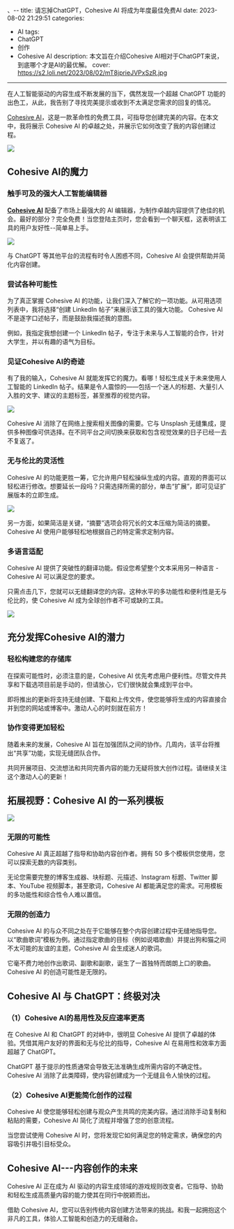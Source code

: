 、--
title: 请忘掉ChatGPT，Cohesive AI 将成为年度最佳免费AI
date: 2023-08-02 21:29:51
categories:
  - AI
tags:
  - ChatGPT
  - 创作
  - Cohesive AI
description: 本文旨在介绍Cohesive AI相对于ChatGPT来说，到底哪个才是AI的最优解。
cover: https://s2.loli.net/2023/08/02/mT8jprieJVPxSzR.jpg
---

在人工智能驱动的内容生成不断发展的当下，偶然发现一个超越 ChatGPT 功能的出色工，从此，我告别了寻找完美提示或收到不太满足您需求的回复的情况。

[Cohesive AI](https://cohesive.so/?fpr=aifastcash)，这是一款革命性的免费工具，可指导您创建完美的内容。在本文中，我将展示 Cohesive AI 的卓越之处，并展示它如何改变了我的内容创建过程。

![](https://miro.medium.com/v2/resize:fit:828/1*4IlCdaLdyLzUIYxpTAb_1w.gif)

## Cohesive AI的魔力

### 触手可及的强大人工智能编辑器

**[Cohesive AI](https://cohesive.so/?fpr=aifastcash)** 配备了市场上最强大的 AI 编辑器，为制作卓越内容提供了绝佳的机会。最好的部分？完全免费！当您登陆主页时，您会看到一个聊天框，这表明该工具的用户友好性--简单易上手。

![](https://s2.loli.net/2023/12/11/Cjaw4D3qg9sXfAT.png)

与 ChatGPT 等其他平台的流程有时令人困惑不同，Cohesive AI 会提供帮助并简化内容创建。

### 尝试各种可能性

为了真正掌握 Cohesive AI 的功能，让我们深入了解它的一项功能。从可用选项列表中，我将选择“创建 LinkedIn 帖子”来展示该工具的强大功能。 Cohesive AI 不是逐字口述帖子，而是鼓励我描述我的意图。

例如，我指定我想创建一个 LinkedIn 帖子，专注于未来与人工智能的合作，针对大学生，并以有趣的语气为目标。

### 见证Cohesive AI的奇迹

有了我的输入，Cohesive AI 就能发挥它的魔力。看哪！轻松生成关于未来使用人工智能的 LinkedIn 帖子。结果是令人震惊的——包括一个迷人的标题、大量引人入胜的文字、建议的主题标签，甚至推荐的视觉内容。

![](https://s2.loli.net/2023/08/02/YrFwKAfI9kGUhDn.jpg)

Cohesive AI 消除了在网络上搜索相关图像的需要。它与 Unsplash 无缝集成，提供多种图像可供选择。在不同平台之间切换来获取和包含视觉效果的日子已经一去不复返了。

### 无与伦比的灵活性

Cohesive AI 的功能更胜一筹，它允许用户轻松操纵生成的内容。直观的界面可以轻松进行修改。想要延长一段吗？只需选择所需的部分，单击“扩展”，即可见证扩展版本的立即生成。

![](https://s2.loli.net/2023/08/02/bocKrCawgjJBd7O.jpg)

另一方面，如果简洁是关键，“摘要”选项会将冗长的文本压缩为简洁的摘要。 Cohesive AI 使用户能够轻松地根据自己的特定需求定制内容。

### 多语言适配

 Cohesive AI 提供了突破性的翻译功能。假设您希望整个文本采用另一种语言 - Cohesive AI 可以满足您的要求。
 
 只需点击几下，您就可以无缝翻译您的内容。这种水平的多功能性和便利性是无与伦比的，使 Cohesive AI 成为全球创作者不可或缺的工具。
 
 ![](https://s2.loli.net/2023/08/02/Oxt7Gz5K4uhW8Ng.jpg)
 
 ## 充分发挥Cohesive AI的潜力
 
 ### 轻松构建您的存储库
 
在探索可能性时，必须注意的是，Cohesive AI 优先考虑用户便利性。尽管文件共享和下载选项目前是手动的，但请放心，它们很快就会集成到平台中。

即将推出的更新将支持无缝创建、下载和上传文件，使您能够将生成的内容直接合并到您的网站或博客中。激动人心的时刻就在前方！

### 协作变得更加轻松

随着未来的发展，Cohesive AI 旨在加强团队之间的协作。几周内，该平台将推出“共享”功能，实现无缝团队合作。

共同开展项目、交流想法和共同完善内容的能力无疑将放大创作过程。请继续关注这个激动人心的更新！

## 拓展视野：Cohesive AI 的一系列模板

![](https://s2.loli.net/2023/08/02/4bkHGY981RVT7K3.jpg)

### 无限的可能性

Cohesive AI 真正超越了指导和协助内容创作者。拥有 50 多个模板供您使用，您可以探索无数的内容类别。

无论您需要完整的博客生成器、块标题、元描述、Instagram 标题、Twitter 脚本、YouTube 视频脚本，甚至歌词，Cohesive AI 都能满足您的需求。可用模板的多功能性和综合性令人难以置信。

### 无限的创造力

Cohesive AI 的与众不同之处在于它能够在整个内容创建过程中无缝地指导您。以“歌曲歌词”模板为例。通过指定歌曲的目标（例如说唱歌曲）并提出狗和猫之间不太可能的友谊的主题，Cohesive AI 会生成迷人的歌词。

它毫不费力地创作出歌词、副歌和副歌，诞生了一首独特而朗朗上口的歌曲。 Cohesive AI 的创造可能性是无限的。

## Cohesive AI 与 ChatGPT：终极对决

### （1）Cohesive AI的易用性及反应速率更高

在 Cohesive AI 和 ChatGPT 的对峙中，很明显 Cohesive AI 提供了卓越的体验。凭借其用户友好的界面和无与伦比的指导，Cohesive AI 在易用性和效率方面超越了 ChatGPT。

ChatGPT 基于提示的性质通常会导致无法准确生成所需内容的不确定性。 Cohesive AI 消除了此类障碍，使内容创建成为一个无缝且令人愉快的过程。

### （2）Cohesive AI更能简化创作的过程

Cohesive AI 使您能够轻松创建与观众产生共鸣的完美内容。通过消除手动复制和粘贴的需要，Cohesive AI 简化了流程并增强了您的创意流程。

当您尝试使用 Cohesive AI 时，您将发现它如何满足您的特定需求，确保您的内容吸引并吸引目标受众。

## Cohesive AI---内容创作的未来

Cohesive AI 正在成为 AI 驱动的内容生成领域的游戏规则改变者。它指导、协助和轻松生成高质量内容的能力使其在同行中脱颖而出。

借助 Cohesive AI，您可以告别传统内容创建方法带来的挑战。和我一起拥抱这个非凡的工具，体验人工智能和创造力的无缝融合。
